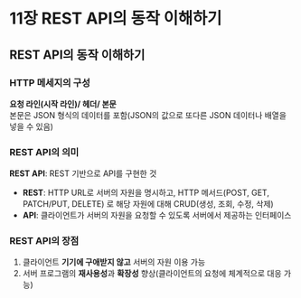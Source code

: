 # 11장 REST API의 동작 이해하기

## REST API의 동작 이해하기

### HTTP 메세지의 구성
**요청 라인(시작 라인)/ 헤더/ 본문**  
본문은 JSON 형식의 데이터를 포함(JSON의 값으로 또다른 JSON 데이터나 배열을 넣을 수 있음)  

### REST API의 의미
**REST API**: REST 기반으로 API를 구현한 것
- **REST**: HTTP URL로 서버의 자원을 명시하고, HTTP 메서드(POST, GET, PATCH/PUT, DELETE)
로 해당 자원에 대해 CRUD(생성, 조회, 수정, 삭제)
- **API**: 클라이언트가 서버의 자원을 요청할 수 있도록 서버에서 제공하는 인터페이스

### REST API의 장점
1. 클라이언트 **기기에 구애받지 않고** 서버의 자원 이용 가능
2. 서버 프로그램의 **재사용성**과 **확장성** 향상(클라이언트의 요청에 체계적으로 대응 가능)

